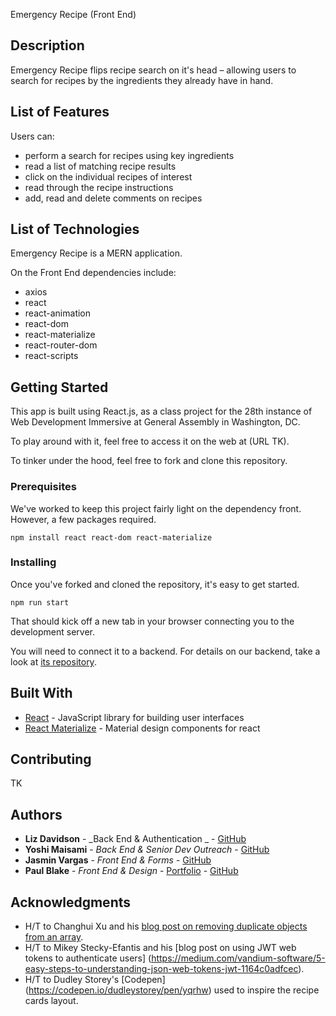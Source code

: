 Emergency Recipe (Front End)

## Description

Emergency Recipe flips recipe search on it's head – allowing users to search for recipes by the ingredients they already have in hand.

## List of Features

Users can:

- perform a search for recipes using key ingredients
- read a list of matching recipe results
- click on the individual recipes of interest
- read through the recipe instructions
- add, read and delete comments on recipes

## List of Technologies

Emergency Recipe is a MERN application.

On the Front End dependencies include:

- axios
- react
- react-animation
- react-dom
- react-materialize
- react-router-dom
- react-scripts

## Getting Started

This app is built using React.js, as a class project for the 28th instance of Web Development Immersive at General Assembly in Washington, DC.

To play around with it, feel free to access it on the web at (URL TK).

To tinker under the hood, feel free to fork and clone this repository.

### Prerequisites

We've worked to keep this project fairly light on the dependency front. However, a few packages required.

```
npm install react react-dom react-materialize
```

### Installing

Once you've forked and cloned the repository, it's easy to get started.

```
npm run start
```

That should kick off a new tab in your browser connecting you to the development server.

You will need to connect it to a backend. For details on our backend, take a look at [its repository](https://github.com/pnblake/emergency-recipe-back).

## Built With

- [React](https://reactjs.org/) - JavaScript library for building user interfaces
- [React Materialize](https://react-materialize.github.io/#/) - Material design components for react

## Contributing

<!-- Please read [CONTRIBUTING.md](https://gist.github.com/PurpleBooth/b24679402957c63ec426) for details on our code of conduct, and the process for submitting pull requests to us. -->

TK

## Authors

- **Liz Davidson** - _Back End & Authentication _ - [GitHub](<(https://github.com/ldavidson45)>)
- **Yoshi Maisami** - _Back End & Senior Dev Outreach_ - [GitHub](https://github.com/yoshimaisami)
- **Jasmin Vargas** - _Front End & Forms_ - [GitHub](https://github.com/jasvr)
- **Paul Blake** - _Front End & Design_ - [Portfolio](https://pnblake.com) - [GitHub](https://github.com/pnblake)

## Acknowledgments

- H/T to Changhui Xu and his [blog post on removing duplicate objects from an array](https://codeburst.io/javascript-array-distinct-5edc93501dc4).
- H/T to Mikey Stecky-Efantis and his [blog post on using JWT web tokens to authenticate users] (https://medium.com/vandium-software/5-easy-steps-to-understanding-json-web-tokens-jwt-1164c0adfcec).
- H/T to Dudley Storey's [Codepen] (https://codepen.io/dudleystorey/pen/yqrhw) used to inspire the recipe cards layout. 
